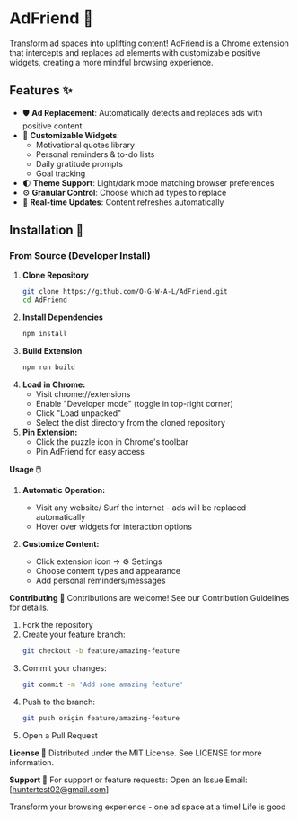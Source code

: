 # AdFriend 🌟

Transform ad spaces into uplifting content! AdFriend is a Chrome extension that intercepts and replaces ad elements with customizable positive widgets, creating a more mindful browsing experience.

## Features ✨

- 🛡️ **Ad Replacement**: Automatically detects and replaces ads with positive content
- 🎨 **Customizable Widgets**:
  - Motivational quotes library
  - Personal reminders & to-do lists
  - Daily gratitude prompts
  - Goal tracking
- 🌓 **Theme Support**: Light/dark mode matching browser preferences
- ⚙️ **Granular Control**: Choose which ad types to replace
- 🔄 **Real-time Updates**: Content refreshes automatically

## Installation 🚀

### From Source (Developer Install)

1. **Clone Repository**
   ```bash
   git clone https://github.com/O-G-W-A-L/AdFriend.git
   cd AdFriend
2. **Install Dependencies**
      ```bash
      npm install
3. **Build Extension**
   ```bash
   npm run build
4. **Load in Chrome:**
   - Visit chrome://extensions
   - Enable "Developer mode" (toggle in top-right corner)
   - Click "Load unpacked"
   - Select the dist directory from the cloned repository
5. **Pin Extension:**
   - Click the puzzle icon in Chrome's toolbar
   - Pin AdFriend for easy access

**Usage 🖱️**
1. **Automatic Operation:**
   - Visit any website/ Surf the internet - ads will be replaced automatically
   - Hover over widgets for interaction options

2. **Customize Content:**
   - Click extension icon → ⚙️ Settings
   - Choose content types and appearance
   - Add personal reminders/messages

**Contributing 🤝**
Contributions are welcome! See our Contribution Guidelines for details.

1. Fork the repository
2. Create your feature branch:
   ```bash
   git checkout -b feature/amazing-feature
3. Commit your changes:
   ```bash
   git commit -m 'Add some amazing feature'
4. Push to the branch:
   ```bash
   git push origin feature/amazing-feature
6. Open a Pull Request

**License 📜**
Distributed under the MIT License. See LICENSE for more information.

**Support 💬**
For support or feature requests:
Open an Issue
Email: [huntertest02@gmail.com]

Transform your browsing experience - one ad space at a time! Life is good
